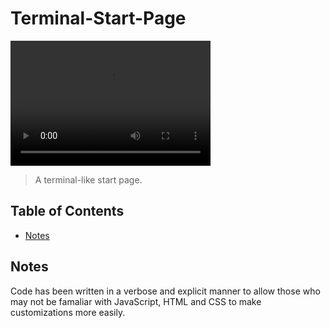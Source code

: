 # Terminal-Start-Page
<video src="https://calvin-smith.github.io/Hosting/Terminal-Start-Page/Demo.15.02.2017.mp4" width="320" height="200" controls preload loop></video>

> A terminal-like start page.

## Table of Contents

- [Notes](#notes)



## Notes

Code has been written in a verbose and explicit manner to allow those who may not be famaliar with JavaScript, HTML and CSS to make customizations more easily.
